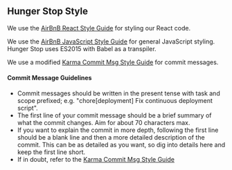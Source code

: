 ## Hunger Stop Style

We use the [AirBnB React Style Guide](https://github.com/airbnb/javascript/tree/master/react) for styling our React code.

We use the [AirBnB JavaScript Style Guide](https://github.com/airbnb/javascript) for general JavaScript styling. Hunger Stop uses ES2015 with Babel as a transpiler.

We use a modified [Karma Commit Msg Style Guide](http://karma-runner.github.io/1.0/dev/git-commit-msg.html) for commit messages.

#### Commit Message Guidelines

- Commit messages should be written in the present tense with task and scope prefixed; e.g. "chore[deployment] Fix continuous deployment script".
- The first line of your commit message should be a brief summary of what the commit changes. Aim for about 70 characters max.
- If you want to explain the commit in more depth, following the first line should
 be a blank line and then a more detailed description of the commit. This can be
 as detailed as you want, so dig into details here and keep the first line short.
- If in doubt, refer to the [Karma Commit Msg Style Guide](http://karma-runner.github.io/1.0/dev/git-commit-msg.html)
